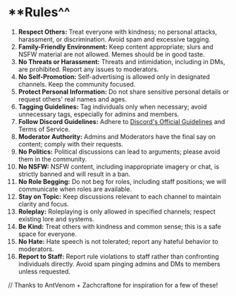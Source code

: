# **Rules^^

1. **Respect Others:** Treat everyone with kindness; no personal attacks, harassment, or discrimination. Avoid spam and excessive tagging.
2. **Family-Friendly Environment:** Keep content appropriate; slurs and NSFW material are not allowed. Memes should be in good taste.
3. **No Threats or Harassment:** Threats and intimidation, including in DMs, are prohibited. Report any issues to moderators.
4. **No Self-Promotion:** Self-advertising is allowed only in designated channels. Keep the community focused.
5. **Protect Personal Information:** Do not share sensitive personal details or request others' real names and ages.
6. **Tagging Guidelines:** Tag individuals only when necessary; avoid unnecessary tags, especially for admins and members.
7. **Follow Discord Guidelines:** Adhere to [Discord's Official Guidelines](https://discordapp.com/guidelines) and Terms of Service.
8. **Moderator Authority:** Admins and Moderators have the final say on content; comply with their requests.
9. **No Politics:** Political discussions can lead to arguments; please avoid them in the community.
10. **No NSFW:** NSFW content, including inappropriate imagery or chat, is strictly banned and will result in a ban.
11. **No Role Begging:** Do not beg for roles, including staff positions; we will communicate when roles are available.
12. **Stay on Topic:** Keep discussions relevant to each channel to maintain clarity and focus.
13. **Roleplay:** Roleplaying is only allowed in specified channels; respect existing lore and systems.
14. **Be Kind:** Treat others with kindness and common sense; this is a safe space for everyone.
15. **No Hate:** Hate speech is not tolerated; report any hateful behavior to moderators.
16. **Report to Staff:** Report rule violations to staff rather than confronting individuals directly. Avoid spam pinging admins and DMs to members unless requested.

// Thanks to AntVenom + Zachcraftone for inspiration for a few of these!
